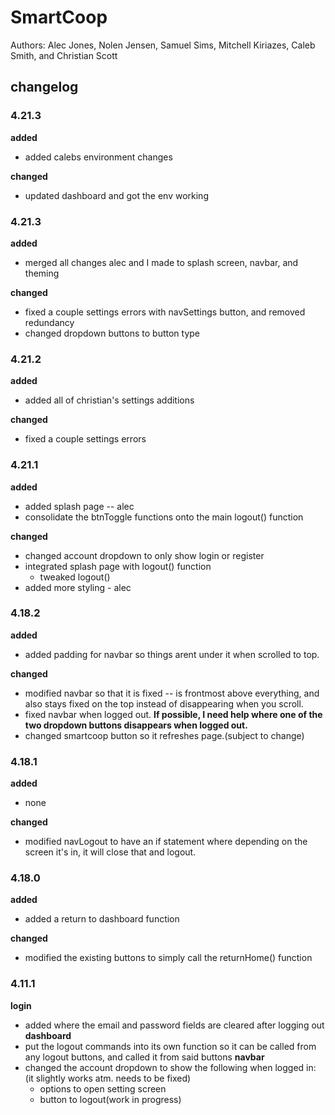 # SmartCoop
Authors: Alec Jones, Nolen Jensen, Samuel Sims, Mitchell Kiriazes, Caleb Smith, and Christian Scott  




## **changelog**

### 4.21.3
**added**
- added calebs environment changes

**changed**
- updated dashboard and got the env working


### 4.21.3
**added**
- merged all changes alec and I made to splash screen, navbar, and theming

**changed**
- fixed a couple settings errors with navSettings button, and removed redundancy
- changed dropdown buttons to button type


### 4.21.2
**added**
- added all of christian's settings additions

**changed**
- fixed a couple settings errors


### 4.21.1
**added**
- added splash page -- alec
- consolidate the btnToggle functions onto the main logout() function

**changed**
- changed account dropdown to only show login or register
- integrated splash page with logout() function
    - tweaked logout()
- added more styling - alec

### 4.18.2
**added**
- added padding for navbar so things arent under it when scrolled to top.

**changed**
- modified navbar so that it is fixed -- is frontmost above everything, and also stays fixed on the top instead of disappearing when you scroll.
- fixed navbar when logged out. **If possible, I need help where one of the two dropdown buttons disappears when logged out.**
- changed smartcoop button so it refreshes page.(subject to change)
  
  
### 4.18.1
**added**
- none

**changed**
- modified navLogout to have an if statement where depending on the screen it's in, it will close that and logout.


### 4.18.0
**added**
- added a return to dashboard function

**changed**
- modified the existing buttons to simply call the returnHome() function


### 4.11.1
**login**  
- added where the email and password fields are cleared after logging out
**dashboard**  
- put the logout commands into its own function so it can be called from any logout buttons, and called it from said buttons
**navbar**  
- changed the account dropdown to show the following when logged in:  (it slightly works atm. needs to be fixed)
    - options to open setting screen
    - button to logout(work in progress)
    
